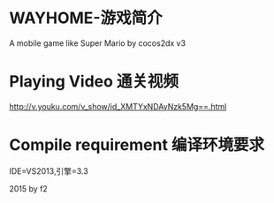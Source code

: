 
# WAYHOME-游戏简介
A mobile game like Super Mario by cocos2dx v3 

# Playing Video  通关视频
http://v.youku.com/v_show/id_XMTYxNDAyNzk5Mg==.html

# Compile requirement 编译环境要求
IDE=VS2013,引擎=3.3



2015 by f2
